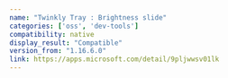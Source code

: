 ```yaml
---
name: "Twinkly Tray : Brightness slide"
categories: ['oss', 'dev-tools']
compatibility: native
display_result: "Compatible"
version_from: "1.16.6.0"
link: https://apps.microsoft.com/detail/9pljwwsv01lk
---
```

